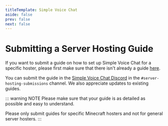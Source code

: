 ```yaml
---
titleTemplate: Simple Voice Chat
aside: false
prev: false
next: false
---
```


# Submitting a Server Hosting Guide

If you want to submit a guide on how to set up Simple Voice Chat for a specific hoster,
please first make sure that there isn't already a guide [here](server_setup_mc_hosting).

You can submit the guide in the [Simple Voice Chat Discord](https://discord.gg/4dH2zwTmyX) in the `#server-hosting-submissions` channel.
We also appreciate updates to existing guides.

::: warning NOTE
Please make sure that your guide is as detailed as possible and easy to understand.

Please only submit guides for specific Minecraft hosters and not for general server hosters.
:::
